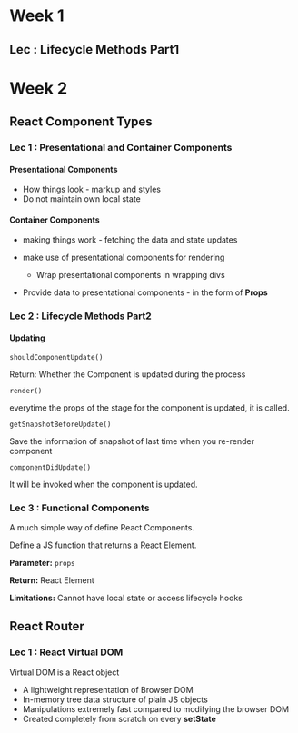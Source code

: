# Week 1

## Lec : Lifecycle Methods Part1



# Week 2

## React Component Types

### Lec 1 : Presentational and Container Components

#### Presentational Components

- How things look  - markup and styles
- Do not maintain own local state

#### Container Components

- making things work - fetching the data and state updates
- make use of presentational components for rendering 
  - Wrap presentational components in wrapping divs

- Provide data to presentational components - in the form of **Props**

### Lec 2 : Lifecycle Methods Part2 

#### Updating

`shouldComponentUpdate()` 

Return: Whether the Component is updated during the process

`render()`

everytime the props of the stage for the component is updated, it is called.

`getSnapshotBeforeUpdate()`

Save the information of snapshot of last time when you re-render component 

`componentDidUpdate()`

It will be invoked when the component is updated. 

### Lec 3 : Functional Components

A much simple way of define React Components.

Define a JS function that returns a React Element. 

**Parameter:** `props`

**Return:** React Element

**Limitations:** Cannot have local state or access lifecycle hooks



## React Router

### Lec 1 : React Virtual DOM

Virtual DOM is a React object 

- A lightweight representation of Browser DOM
- In-memory tree data structure of plain JS objects
- Manipulations extremely fast compared to modifying the browser DOM
- Created completely from scratch on every **setState**























